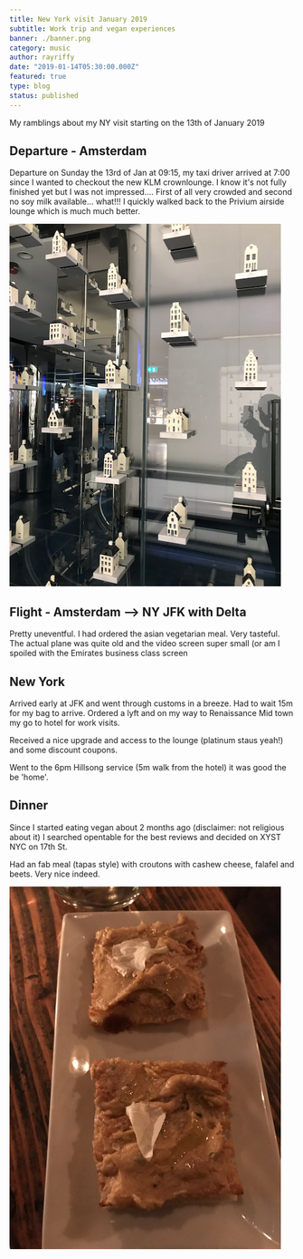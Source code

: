 ```yaml
---
title: New York visit January 2019
subtitle: Work trip and vegan experiences
banner: ./banner.png
category: music
author: rayriffy
date: "2019-01-14T05:30:00.000Z"
featured: true
type: blog
status: published
---
```


My ramblings about my NY visit starting on the 13th of January 2019

## Departure - Amsterdam

Departure on Sunday the 13rd of Jan at 09:15, my taxi driver arrived at 7:00 since I wanted to checkout the new KLM crownlounge. I know it's not fully finished yet but I was not impressed.... First of all very crowded and second no soy milk available... what!!! I quickly walked back to the Privium airside lounge which is much much better.

![IMAGE](./crown.png)

## Flight - Amsterdam --> NY JFK with Delta

Pretty uneventful. I had ordered the asian vegetarian meal. Very tasteful.
The actual plane was quite old and the video screen super small (or am I spoiled with the Emirates business class screen

## New York
Arrived early at JFK and went through customs in a breeze. Had to wait 15m for my bag to arrive. Ordered a lyft and on my way to Renaissance Mid town my go to hotel for work visits.

Received a nice upgrade and access to the lounge (platinum staus yeah!) and some discount coupons.

Went to the 6pm Hillsong service (5m walk from the hotel) it was good the be 'home'.

## Dinner

Since I started eating vegan about 2 months ago (disclaimer: not religious about it) I searched opentable for the best reviews and decided on XYST NYC on 17th St.

Had an fab meal (tapas style) with croutons with cashew cheese, falafel and beets. Very nice indeed.

![IMAGE](./vegan.png)
